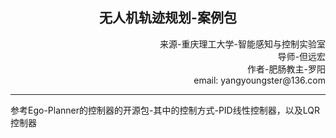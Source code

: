 ## <center>无人机轨迹规划-案例包</center>
<div style="text-align: right;">来源-重庆理工大学-智能感知与控制实验室  <br>导师-但远宏 
<br>作者-肥肠教主-罗阳
<br>email: yangyoungster@136.com
</div>
<hr>
参考Ego-Planner的控制器的开源包-其中的控制方式-PID线性控制器，以及LQR控制器